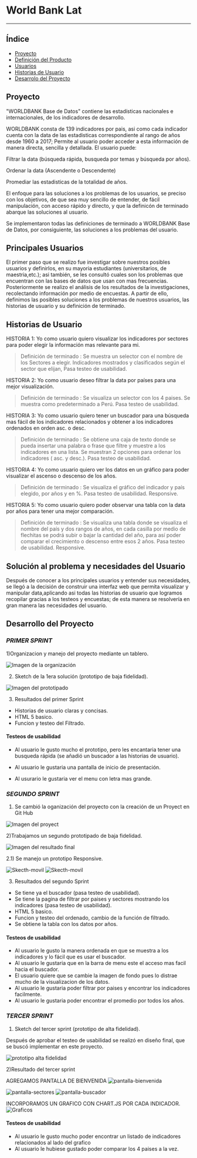 # World Bank Lat 
***
## Índice

* [Proyecto](#proyecto)
* [Definición del Producto](#temática-Elegida)
* [Usuarios](#principales-usuarios)
* [Historias de Usuario](#historias-de-usuario)
* [Desarrolo del Proyecto](#desarrollo-del-proyecto)


## Proyecto

"WORLDBANK Base de Datos" contiene las estadísticas nacionales e internacionales, de los indicadores de desarrollo.

WORLDBANK  consta de 139 indicadores por pais, asi como cada indicador cuenta con la data de las estadisticas correspondiente al rango de años desde 1960 a 2017; Permite al usuario poder acceder a esta información de manera directa, sencilla y detallada. El usuario puede:

Filtrar la data (búsqueda rápida, busqueda por temas y búsqueda por años).

Ordenar la data (Ascendente o Descendente)

Promediar las estadisticas de la totalidad de años.

El enfoque para las soluciones a los problemas de los usuarios, se preciso con los objetivos, de que sea muy sencillo de entender, de fácil manipulación, con acceso rápido y directo, y que la definicón de terminado abarque las soluciones al usuario.

Se implementaron todas las definiciones de terminado a WORLDBANK Base de Datos, por consiguiente, las soluciones a los problemas del usuario.



## Principales Usuarios

El primer paso que se realizo fue investigar sobre nuestros posibles usuarios y definirlos, en su mayoria estudiantes (universitarios, de maestria,etc.); asi también, se les consultó cuales son los problemas que encuentran con las bases de datos que usan con mas frecuencias. Posteriormente se realizo el análisis de los resultados de la investigaciones, recolectando información por medio de encuestas. A partir de ello, definimos las posibles soluciones a los problemas de nuestros usuarios, las historias de usuario y su definición de terminado.


## Historias de Usuario

HISTORIA 1: Yo como usuario quiero visualizar los indicadores por sectores para poder elegir la información mas relevante para mi.
> Definición de terminado : Se muestra un selector con el nombre de los Sectores a 
 elegir. Indicadores mostrados y clasificados según el sector que elijan, Pasa testeo de usabilidad.


HISTORIA 2: Yo como usuario deseo filtrar la data por países  para una mejor visualización.
> Definición de terminado : Se visualiza un selector con los 4 paises. Se muestra como predeterminado a Perú. Pasa testeo de usabilidad.

HISTORIA 3: Yo como usuario quiero tener un buscador para una búsqueda mas fácil de los indicadores relacionados y obtener a los indicadores ordenados en orden asc. o desc.
> Definición de terminado : Se obtiene una caja de texto donde se pueda insertar una palabra o frase que filtre y muestre a los indicadores en una lista. Se muestran 2 opciones para ordenar los indicadores ( asc. y desc.). Pasa testeo de usabilidad.

HISTORIA 4: Yo como usuario quiero ver los datos en un gráfico para poder visualizar el ascenso o descenso de los años.
> Definición de terminado : Se visualiza el gráfico del indicador y país elegido, por   años y en %. Pasa testeo de usabilidad. Responsive.

HISTORIA 5:  Yo como usuario quiero poder observar una tabla con la data por años para tener una mejor comparación.
> Definición de terminado : Se visualiza una tabla donde se visualiza el 
 nombre del país y dos rangos de años, en cada casilla por medio de flechitas se podrá subir o bajar la cantidad del año, para así poder comparar el crecimiento o descenso entre esos 2 años. Pasa testeo de usabilidad. Responsive.


## Solución al problema y necesidades del Usuario

Después de conocer a los principales usuarios y entender sus necesidades, se llegó a la decisión de construir una interfaz web que permita visualizar y manipular data,aplicando asi todas las historias de usuario que logramos recopilar gracias a los testeos y encuestas; de esta manera se resolvería en gran manera las necesidades del usuario.

## Desarrollo del Proyecto

### *PRIMER SPRINT*

1)Organizacion y manejo del proyecto mediante un tablero.

<img src="./README-IMG/organizador1.jpg" alt="Imagen de la organización" style="max-width:80%">

2) Sketch de la 1era solución (prototipo de baja fidelidad).

<img src="./README-IMG/prototipo1.jpg" alt="Imagen del prototipado" style="max-width:80%">


3) Resultados del primer Sprint
- Historias de usuario claras y concisas.
- HTML 5 basico.
- Funcion y testeo del Filtrado.

#### Testeos de usabilidad

- Al usuario le gusto mucho el prototipo, pero les encantaria tener una busqueda rápida (se añadió un buscador a las historias de usuario).

- Al usuario le gustaria una pantalla de inicio de presentación.

- Al usurario le gustaria ver el menu con letra mas grande.

### *SEGUNDO SPRINT*

1) Se cambió la oganización del proyecto con la creación de un Proyect en Git Hub

<img src= "./README-IMG/Project.jpg" alt="Imagen del proyect" style="max-width:80%">

2)Trabajamos un segundo prototipado de baja fidelidad.

<img src= "./README-IMG/prototipo2.jpg" alt="Imagen del resultado final" style="max-width:80%">

2.1) Se manejo un prototipo Responsive.

<img src= "./README-IMG/Sketch-celular.jpg" alt="Skecth-movil" style="max-width:80%">

<img src= "./README-IMG/Sketch-celular2.jpg" alt="Skecth-movil" style="max-width:80%">

3) Resultados del segundo Sprint
- Se tiene ya el buscador (pasa testeo de usabilidad).
- Se tiene la pagina de filtrar por paises y sectores mostrando los indicadores (pasa testeo de usabilidad).
- HTML 5 basico.
- Funcion y testeo del ordenado, cambio de la función de filtrado.
- Se obtiene la tabla con los datos por años.

#### Testeos de usabilidad

- Al usuario le gusto la manera ordenada en que se muestra a los indicadores y lo fácil que es usar el buscador. 
- Al usuario le gustaria que en la barra de menu este el acceso mas facil hacia el buscador.
- El usuario quiere que se cambie la imagen de fondo pues lo distrae mucho de la visualizacion de los datos.
- Al usuario le gustaria poder filtrar por paises y encontrar los indicadores facilmente.
- Al usuario le gustaria poder encontrar el promedio por todos los años.

### *TERCER SPRINT*

1) Sketch del tercer sprint (prototipo de alta fidelidad).

Después de aprobar el testeo de usabilidad se realizó en diseño final, que se buscó implementar en este proyecto.

<img src="./README-IMG/FIGMA.jpg" alt="prototipo alta fidelidad" style="max-width:80%">


2)Resultado del tercer sprint

AGREGAMOS PANTALLA DE BIENVENIDA
<img src= "./README-IMG/Pantalla-inicial.jpg" alt="pantalla-bienvenida" style="max-width:80%">

<img src="./README-IMG/Pantalla-sectores.jpg" alt="pantalla-sectores" style="max-width:80%">

<img src="./README-IMG/Pantalla-buscador.jpg" alt="pantalla-buscador" style="max-width:80%">

INCORPORAMOS UN GRAFICO CON CHART.JS POR CADA INDICADOR.
<img src= "" alt="Graficos" style="max-width:80%">

#### Testeos de usabilidad

- Al usuario le gusto mucho poder encontrar un listado de indicadores relacionados al lado del grafico
- Al usuario le hubiese gustado poder comparar los 4 paises a la vez.
